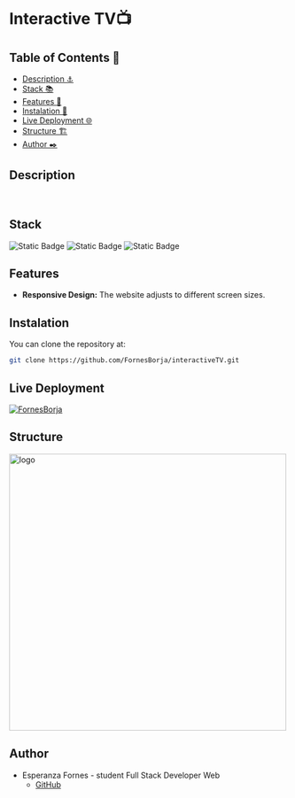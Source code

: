 # Interactive TV📺




## Table of Contents 📂
* <a href="#description">Description ⚓</a>
* <a href="#stack">Stack 📚</a>
* <a href="#features">Features 👾</a>
* <a href="#instalation">Instalation 💾</a>
* <a href="#live-deployment">Live Deployment 🌐</a>
* <a href="#structure">Structure 🏗️</a>
* <a href="#author">Author ✒️</a>

## Description

<br>


## Stack
![Static Badge](https://img.shields.io/badge/HTML5-orange?style=flat-square) ![Static Badge](https://img.shields.io/badge/CSS3-blue?style=flat-square) ![Static Badge](https://img.shields.io/badge/JavaScript-yellow?style=flat-square)


## Features
- **Responsive Design:** The website adjusts to different screen sizes.

## Instalation
You can clone the repository at:

```sh
git clone https://github.com/FornesBorja/interactiveTV.git
```

## Live Deployment
[![FornesBorja](https://img.shields.io/static/v1?label=FornesBorja&message=interactiveTV&color=purple&logo=github)](https://fornesborja.github.io/interactiveTV)

## Structure
<img align="center" alt="logo" width="500" src="https://i.gyazo.com/0d149e827db1861ea665993b1685dadc.png">

## Author

* Esperanza Fornes - student Full Stack Developer Web
    * [GitHub](https://github.com/fornesborja)